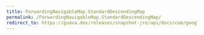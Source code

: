 ```yaml
---
title: ForwardingNavigableMap.StandardDescendingMap
permalink: /ForwardingNavigableMap.StandardDescendingMap/
redirect_to: https://guava.dev/releases/snapshot-jre/api/docs/com/google/common/collect/ForwardingNavigableMap.StandardDescendingMap.html
---
```

